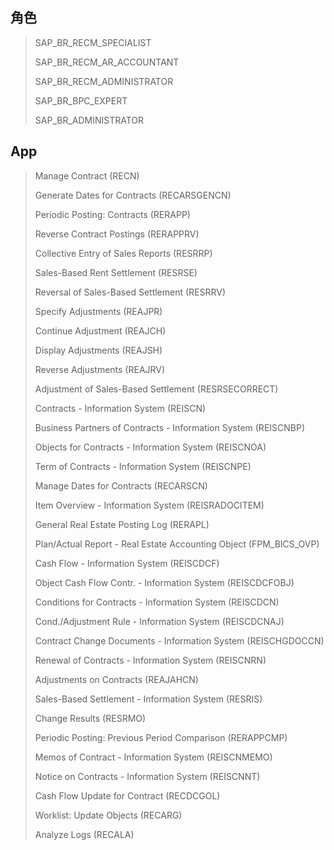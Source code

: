 ## 角色
> SAP_BR_RECM_SPECIALIST
>
> SAP_BR_RECM_AR_ACCOUNTANT
>
> SAP_BR_RECM_ADMINISTRATOR
>
> SAP_BR_BPC_EXPERT
>
> SAP_BR_ADMINISTRATOR
## App
> Manage Contract (RECN)
>
> Generate Dates for Contracts (RECARSGENCN)
>
> Periodic Posting: Contracts (RERAPP)
>
> Reverse Contract Postings (RERAPPRV)
>
> Collective Entry of Sales Reports (RESRRP)
>
> Sales-Based Rent Settlement (RESRSE)
>
> Reversal of Sales-Based Settlement (RESRRV)
>
> Specify Adjustments (REAJPR)
>
> Continue Adjustment (REAJCH)
>
> Display Adjustments (REAJSH)
>
> Reverse Adjustments (REAJRV)
>
> Adjustment of Sales-Based Settlement (RESRSECORRECT)
>
> Contracts - Information System (REISCN)
>
> Business Partners of Contracts - Information System (REISCNBP)
>
> Objects for Contracts - Information System (REISCNOA)
>
> Term of Contracts - Information System (REISCNPE)
>
> Manage Dates for Contracts (RECARSCN)
>
> Item Overview - Information System (REISRADOCITEM)
>
> General Real Estate Posting Log (RERAPL)
>
> Plan/Actual Report - Real Estate Accounting Object (FPM_BICS_OVP)
>
> Cash Flow - Information System (REISCDCF)
>
> Object Cash Flow Contr. - Information System (REISCDCFOBJ)
>
> Conditions for Contracts - Information System (REISCDCN)
>
> Cond./Adjustment Rule - Information System (REISCDCNAJ)
>
> Contract Change Documents - Information System (REISCHGDOCCN)
>
> Renewal of Contracts - Information System (REISCNRN)
>
> Adjustments on Contracts (REAJAHCN)
>
> Sales-Based Settlement - Information System (RESRIS)
>
> Change Results (RESRMO)
>
> Periodic Posting: Previous Period Comparison (RERAPPCMP)
>
> Memos of Contract - Information System (REISCNMEMO)
>
> Notice on Contracts - Information System (REISCNNT)
>
> Cash Flow Update for Contract (RECDCGOL)
>
> Worklist: Update Objects (RECARG)
>
> Analyze Logs (RECALA)